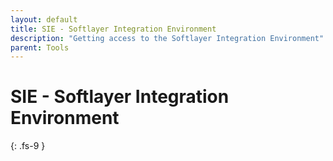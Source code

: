```yaml
---
layout: default
title: SIE - Softlayer Integration Environment
description: "Getting access to the Softlayer Integration Environment"
parent: Tools
---
```


# SIE - Softlayer Integration Environment
{: .fs-9 }